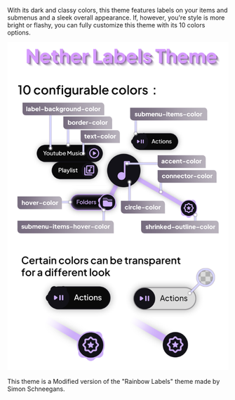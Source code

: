 <!--
SPDX-FileCopyrightText: Elfi Ox <https://github.com/elfi-ox>
SPDX-License-Identifier: CC-BY-4.0
-->

With its dark and classy colors, this theme features labels on your items and submenus and a sleek overall appearance. If, however, you're style is more bright or flashy, you can fully customize this theme with its 10 colors options.


<p align="center">  
  <img src="banner.png" />
</p>

This theme is a Modified version of the "Rainbow Labels" theme made by Simon Schneegans.
